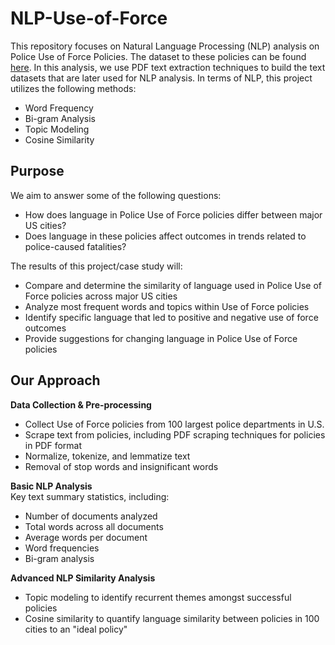 # NLP-Use-of-Force
This repository focuses on Natural Language Processing (NLP) analysis on Police Use of Force Policies. The dataset to these policies can be found [here](http://useofforceproject.org/database).
In this analysis, we use PDF text extraction techniques to build the text datasets that are later used for NLP analysis. In terms of NLP, this project utilizes the following methods:
 - Word Frequency
 - Bi-gram Analysis
 - Topic Modeling
 - Cosine Similarity

## Purpose
We aim to answer some of the following questions:
 - How does language in Police Use of Force policies differ between major US cities? 
 - Does language in these policies affect outcomes in trends related to police-caused fatalities?

The results of this project/case study will:
 - Compare and determine the similarity of language used in Police Use of Force policies across major US cities
 - Analyze most frequent words and topics within Use of Force policies
 - Identify specific language that led to positive and negative use of force outcomes
 - Provide suggestions for changing language in Police Use of Force policies

## Our Approach
**Data Collection & Pre-processing**
 - Collect Use of Force policies from 100 largest police departments in U.S.
 - Scrape text from policies, including PDF scraping techniques for policies in PDF format
 - Normalize, tokenize, and lemmatize text
 - Removal of stop words and insignificant words

**Basic NLP Analysis**  
Key text summary statistics, including:
 - Number of documents analyzed
 - Total words across all documents
 - Average words per document
 - Word frequencies
 - Bi-gram analysis

**Advanced NLP Similarity Analysis**
 - Topic modeling to identify recurrent themes amongst successful policies
 - Cosine similarity to quantify language similarity between policies in 100 cities to an "ideal policy" 

